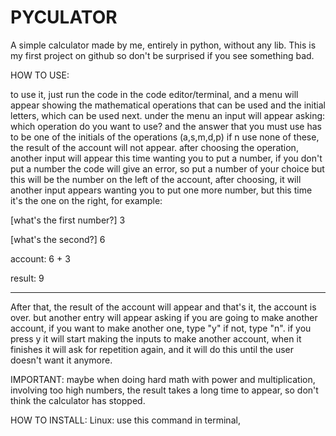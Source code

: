 # PYCULATOR
 
A simple calculator made by me, entirely in python, without any lib.
This is my first project on github so don't be surprised if you see something bad.


HOW TO USE:
 
to use it, just run the code in the code editor/terminal, and a menu will appear showing the mathematical operations that can be used and the initial letters, which can be used next.
under the menu an input will appear asking: which operation do you want to use? and the answer that you must use has to be one of the initials of the operations (a,s,m,d,p) if n use none of these, the result of the account will not appear. after choosing the operation, another input will appear this time wanting you to put a number, if you don't put a number the code will give an error, so put a number of your choice but this will be the number on the left of the account, after choosing, it will another input appears wanting you to put one more number, but this time it's the one on the right, for example:

[what's the first number?] 3

[what's the second?] 6

account: 6 + 3

result: 9
________________________________
After that, the result of the account will appear and that's it, the account is over.
but another entry will appear asking if you are going to make another account, if you want to make another one, type "y" if not, type "n".
if you press y it will start making the inputs to make another account, when it finishes it will ask for repetition again, and it will do this until the user doesn't want it anymore.

IMPORTANT:
maybe when doing hard math with power and multiplication, involving too high numbers, the result takes a long time to appear, so don't think the calculator has stopped.

HOW TO INSTALL:
Linux: use this command in terminal, 

